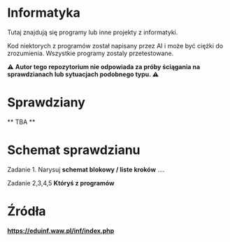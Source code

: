 # Informatyka
Tutaj znajdują się programy lub inne projekty z informatyki.

Kod niektorych z programów został napisany przez AI i może być ciężki do zrozumienia. Wszystkie programy zostaly przetestowane.

:warning: **Autor tego repozytorium nie odpowiada za próby ściągania na sprawdzianach lub sytuacjach podobnego typu. :warning:**
# Sprawdziany

** TBA **

<!-- Kazdy sprawdzian na godzinę 5 zadan jeden obowiązkowy lub dwa z algorytmow, 2 z c++ i 2 z pythona -->

# Schemat sprawdzianu

Zadanie 1. Narysuj **schemat blokowy / liste kroków** ....

Zadanie 2,3,4,5 **Któryś z programów** 

# Źródła
**https://eduinf.waw.pl/inf/index.php**
